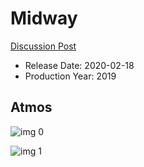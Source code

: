 # Midway

[Discussion Post](https://www.avsforum.com/threads/bass-eq-for-filtered-movies.2995212/post-59213784)

* Release Date: 2020-02-18
* Production Year: 2019

## Atmos

![img 0](https://i.imgur.com/U9z9xKf.jpg)

![img 1](https://i.imgur.com/1lkrQ4M.png)

